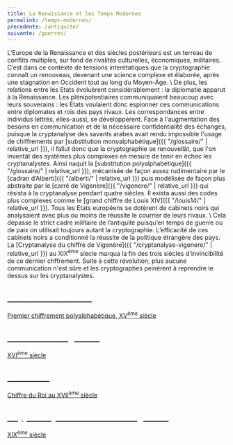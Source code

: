 ```yaml
---
title: La Renaissance et les Temps Modernes
permalink: /temps-modernes/
precedente: /antiquite/
suivante: /guerres/
---
```


L’Europe de la Renaissance et des siècles postérieurs est un terreau de conflits multiples, sur fond de rivalités culturelles, économiques, militaires. C’est dans ce contexte de tensions interétatiques que la cryptographie connaît un renouveau, devenant une science complexe et élaborée, après une stagnation en Occident tout au long du Moyen-Âge. \\
De plus, les relations entre les Etats évoluèrent considérablement : la diplomatie apparut à la Renaissance. Les plénipotentiaires communiquaient beaucoup avec leurs souverains : les Etats voulaient donc espionner ces communications entre diplomates et rois des pays rivaux. Les correspondances entre individus lettrés, elles-aussi, se développèrent. 
Face à l'augmentation des besoins en communication et de la nécessaire confidentialité des échanges, puisque la cryptanalyse des savants arabes avait rendu impossible l'usage de chiffrements par [substitution monoalphabétique]({{ "/glossaire/" | relative_url }}), il fallut donc que la cryptographie se renouvellât, que l'on inventât des systèmes plus complexes en mesure de tenir en échec les cryptanalystes.
Ainsi naquit la [substitution polyalphabétique]({{ "/glossaire/" | relative_url }}), mécanisée de façon assez rudimentaire par le [cadran d’Alberti]({{ "/alberti/" | relative_url }}) puis modélisée de façon plus abstraite par le [carré de Vigenère]({{ "/vigenere/" | relative_url }}) qui résista à la cryptanalyse pendant quatre siècles. Il exista aussi des codes plus complexes comme le  [grand chiffre de Louis XIV]({{ "/louis14/" | relative_url }}). Tous les Etats européens se dotèrent de cabinets noirs qui analysaient avec plus ou moins de réussite le courrier de leurs rivaux. \\
Cela dépasse le strict cadre militaire de l’antiquité puisqu’en temps de guerre ou de paix on utilisait toujours autant la cryptographie. L’efficacité de ces cabinets noirs a conditionné la réussite de la politique étrangère des pays. La [Cryptanalyse du chiffre de Vigenère]({{ "/cryptanalyse-vigenere/" | relative_url }}) au XIX<SUP>ème</SUP> siècle marqua la fin des trois siècles d'invincibilité de ce dernier chffrement. Suite à cette révolution, plus aucune communication n'est sûre et les cryptographes peinèrent à reprendre le dessus sur les cryptanalystes.

<link rel="stylesheet" href="{{ '/assets/css/timeline.css' | relative_url }}">
<div class="timeline">

 <div class="container left">
 <a href="{{ "/alberti/" | relative_url }}">
   <div class="content">
     <h2 style="color:white;">Le cadran d'Alberti</h2>
     <p>Premier chiffrement polyalphabétique, XV<SUP>ème</SUP> siècle</p>
   </div>
   </a>
 </div>

 <div class="container right">
 <a href="{{ "/vigenere/" | relative_url }}">
   <div class="content">
     <h2 style="color:white;">Le carré de Vigenère</h2>
     <p>XVI<SUP>ème</SUP> siècle</p>
   </div>
   </a>
 </div>

 <div class="container left">
 <a href="{{ "/louis14/" | relative_url }}">
   <div class="content">
     <h2 style="color:white;">Louis XIV</h2>
     <p>Chiffre du Roi au XVII<SUP>ème</SUP> siècle</p>
   </div>
   </a>
 </div>

 <div class="container right">
 <a href="{{ "/cryptanalyse-vigenere/" | relative_url }}">
   <div class="content">
     <h2 style="color:white;">Cryptanalyse du chiffre de Vigenère</h2>
     <p>XIX<SUP>ème</SUP> siècle</p>
   </div>
   </a>
 </div>

</div>


